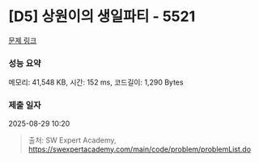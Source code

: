 # [D5] 상원이의 생일파티 - 5521 

[문제 링크](https://swexpertacademy.com/main/code/problem/problemDetail.do?contestProbId=AWWO3kT6F2oDFAV4) 

### 성능 요약

메모리: 41,548 KB, 시간: 152 ms, 코드길이: 1,290 Bytes

### 제출 일자

2025-08-29 10:20



> 출처: SW Expert Academy, https://swexpertacademy.com/main/code/problem/problemList.do